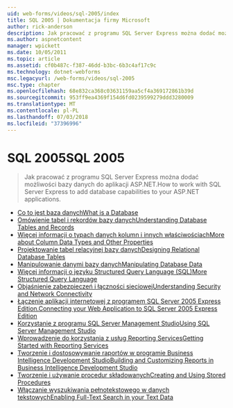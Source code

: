 ```yaml
---
uid: web-forms/videos/sql-2005/index
title: SQL 2005 | Dokumentacja firmy Microsoft
author: rick-anderson
description: Jak pracować z programu SQL Server Express można dodać możliwości bazy danych do aplikacji ASP.NET.
ms.author: aspnetcontent
manager: wpickett
ms.date: 10/05/2011
ms.topic: article
ms.assetid: cf0b487c-f387-46dd-b3bc-6b3c4af17c9c
ms.technology: dotnet-webforms
msc.legacyurl: /web-forms/videos/sql-2005
msc.type: chapter
ms.openlocfilehash: 68e832ca368c03631159aa5cf4a369172861b39d
ms.sourcegitcommit: 953ff9ea4369f154d6fd0239599279ddd3280009
ms.translationtype: MT
ms.contentlocale: pl-PL
ms.lasthandoff: 07/03/2018
ms.locfileid: "37396996"
---
```

<a name="sql-2005"></a><span data-ttu-id="4be32-103">SQL 2005</span><span class="sxs-lookup"><span data-stu-id="4be32-103">SQL 2005</span></span>
====================
> <span data-ttu-id="4be32-104">Jak pracować z programu SQL Server Express można dodać możliwości bazy danych do aplikacji ASP.NET.</span><span class="sxs-lookup"><span data-stu-id="4be32-104">How to work with SQL Server Express to add database capabilities to your ASP.NET applications.</span></span>


- [<span data-ttu-id="4be32-105">Co to jest baza danych</span><span class="sxs-lookup"><span data-stu-id="4be32-105">What is a Database</span></span>](what-is-a-database.md)
- [<span data-ttu-id="4be32-106">Omówienie tabel i rekordów bazy danych</span><span class="sxs-lookup"><span data-stu-id="4be32-106">Understanding Database Tables and Records</span></span>](understanding-database-tables-and-records.md)
- [<span data-ttu-id="4be32-107">Więcej informacji o typach danych kolumn i innych właściwościach</span><span class="sxs-lookup"><span data-stu-id="4be32-107">More about Column Data Types and Other Properties</span></span>](more-about-column-data-types-and-other-properties.md)
- [<span data-ttu-id="4be32-108">Projektowanie tabel relacyjnej bazy danych</span><span class="sxs-lookup"><span data-stu-id="4be32-108">Designing Relational Database Tables</span></span>](designing-relational-database-tables.md)
- [<span data-ttu-id="4be32-109">Manipulowanie danymi bazy danych</span><span class="sxs-lookup"><span data-stu-id="4be32-109">Manipulating Database Data</span></span>](manipulating-database-data.md)
- [<span data-ttu-id="4be32-110">Więcej informacji o języku Structured Query Language (SQL)</span><span class="sxs-lookup"><span data-stu-id="4be32-110">More Structured Query Language</span></span>](more-structured-query-language.md)
- [<span data-ttu-id="4be32-111">Objaśnienie zabezpieczeń i łączności sieciowej</span><span class="sxs-lookup"><span data-stu-id="4be32-111">Understanding Security and Network Connectivity</span></span>](understanding-security-and-network-connectivity.md)
- [<span data-ttu-id="4be32-112">Łączenie aplikacji internetowej z programem SQL Server 2005 Express Edition.</span><span class="sxs-lookup"><span data-stu-id="4be32-112">Connecting your Web Application to SQL Server 2005 Express Edition</span></span>](connecting-your-web-application-to-sql-server-2005-express-edition.md)
- [<span data-ttu-id="4be32-113">Korzystanie z programu SQL Server Management Studio</span><span class="sxs-lookup"><span data-stu-id="4be32-113">Using SQL Server Management Studio</span></span>](using-sql-server-management-studio.md)
- [<span data-ttu-id="4be32-114">Wprowadzenie do korzystania z usług Reporting Services</span><span class="sxs-lookup"><span data-stu-id="4be32-114">Getting Started with Reporting Services</span></span>](getting-started-with-reporting-services.md)
- [<span data-ttu-id="4be32-115">Tworzenie i dostosowywanie raportów w programie Business Intelligence Development Studio</span><span class="sxs-lookup"><span data-stu-id="4be32-115">Building and Customizing Reports in Business Intelligence Development Studio</span></span>](building-and-customizing-reports-in-business-intelligence-development-studio.md)
- [<span data-ttu-id="4be32-116">Tworzenie i używanie procedur składowanych</span><span class="sxs-lookup"><span data-stu-id="4be32-116">Creating and Using Stored Procedures</span></span>](creating-and-using-stored-procedures.md)
- [<span data-ttu-id="4be32-117">Włączanie wyszukiwania pełnotekstowego w danych tekstowych</span><span class="sxs-lookup"><span data-stu-id="4be32-117">Enabling Full-Text Search in your Text Data</span></span>](enabling-full-text-search-in-your-text-data.md)
